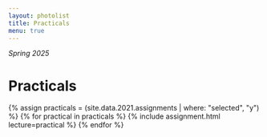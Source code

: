 ```yaml
---
layout: photolist
title: Practicals
menu: true
---
```

*Spring 2025*


# Practicals


{% assign practicals = (site.data.2021.assignments | where: "selected", "y") %}
{% for practical in practicals %}
{% include assignment.html lecture=practical %}
{% endfor %}

